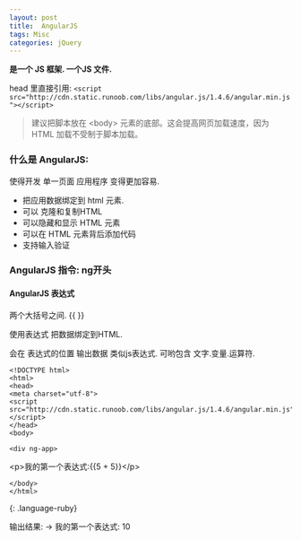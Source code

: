 ```yaml
---
layout: post
title:  AngularJS
tags: Misc
categories: jQuery
---
```



**是一个 JS 框架. 一个JS 文件.**

head 里直接引用:
`<script src="http://cdn.static.runoob.com/libs/angular.js/1.4.6/angular.min.js"></script>`

> 建议把脚本放在 \<body\> 元素的底部。这会提高网页加载速度，因为 HTML 加载不受制于脚本加载。



### 什么是 AngularJS:
使得开发 单一页面 应用程序 变得更加容易.

- 把应用数据绑定到 html 元素.
- 可以 克隆和复制HTML
- 可以隐藏和显示 HTML 元素
- 可以在 HTML 元素背后添加代码
- 支持输入验证


### AngularJS 指令: ng开头




#### AngularJS 表达式  
两个大括号之间. \{\{ \}\}

使用表达式 把数据绑定到HTML.

会在 表达式的位置 输出数据
类似js表达式.
可哟包含 文字.变量.运算符.




	<!DOCTYPE html>
	<html>
	<head>
	<meta charset="utf-8">
	<script src="http://cdn.static.runoob.com/libs/angular.js/1.4.6/angular.min.js"></script> 
	</head>
	<body>
	
	<div ng-app>
\<p\>我的第一个表达式:\{\{5 + 5\}\}\</p\>
	</div>
	
	</body>
	</html>
{: .language-ruby} 

输出结果:  → 我的第一个表达式: 10




